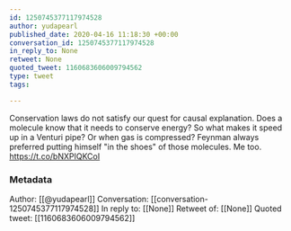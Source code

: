 ```yaml
---
id: 1250745377117974528
author: yudapearl
published_date: 2020-04-16 11:18:30 +00:00
conversation_id: 1250745377117974528
in_reply_to: None
retweet: None
quoted_tweet: 1160683606009794562
type: tweet
tags:

---
```


Conservation laws do not satisfy our quest for causal explanation. Does a molecule know that it needs to conserve energy? So what makes it speed up in a Venturi pipe? Or when gas is compressed? Feynman always preferred putting himself "in the shoes" of those molecules. Me too. https://t.co/bNXPIQKCoI

### Metadata

Author: [[@yudapearl]]
Conversation: [[conversation-1250745377117974528]]
In reply to: [[None]]
Retweet of: [[None]]
Quoted tweet: [[1160683606009794562]]
